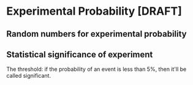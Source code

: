 # Experimental Probability [DRAFT]

## Random numbers for experimental probability


## Statistical significance of experiment
The threshold: if the probability of an event is less than 5%, then it'll be called significant.

